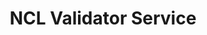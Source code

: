 ---
layout: project

permalink: /projetos/nclvs/

title: "NCL Validator Service"
shorttitle: "nclvs"

duration: "2016 - 2016"

excerpt: "The NCL Validator Service project is an online validation service for <a href=\"http://ncl.org.br/\">NCL</a> documents. The system uses the NCL Validator developed by the <a href=\"http://laws.deinf.ufma.br/\">Laboratory of Advanced Web Systems</a> to validate the documents."

categories: 
 - projetos
 - ferramentas
 
tags:
  - java
  - multimídia
  - validator
  - ncl
  - xml
  - laws
  - ufma
  - nclvs
---